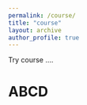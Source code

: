 ```yaml
---
permalink: /course/
title: "course"
layout: archive
author_profile: true
---
```


Try course ....

# ABCD
